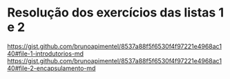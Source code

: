 # Resolução dos exercícios das listas 1 e 2

https://gist.github.com/brunoapimentel/8537a88f5f6530f4f97221e4968ac140#file-1-introdutorios-md
https://gist.github.com/brunoapimentel/8537a88f5f6530f4f97221e4968ac140#file-2-encapsulamento-md